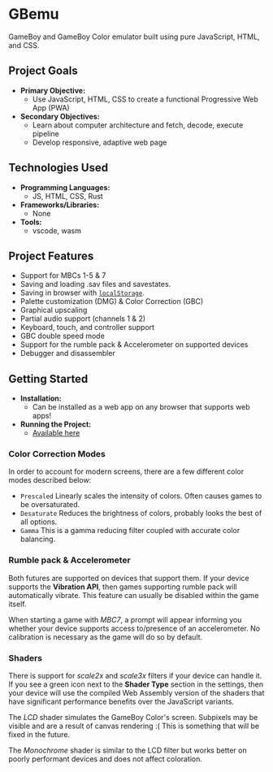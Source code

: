 # GBemu
GameBoy and GameBoy Color emulator built using pure JavaScript, HTML, and CSS.

## Project Goals
- **Primary Objective:**
  - Use JavaScript, HTML, CSS to create a functional Progressive Web App (PWA)
- **Secondary Objectives:**
  - Learn about computer architecture and fetch, decode, execute pipeline
  - Develop responsive, adaptive web page

## Technologies Used
- **Programming Languages:**
  - JS, HTML, CSS, Rust
- **Frameworks/Libraries:**
  - None
- **Tools:**
  - vscode, wasm

## Project Features
 - Support for MBCs 1-5 & 7
 - Saving and loading .sav files and savestates.
 - Saving in browser with [`localStorage`](https://developer.mozilla.org/en-US/docs/Web/API/Window/localStorage).
 - Palette customization (DMG) & Color Correction (GBC)
 - Graphical upscaling
 - Partial audio support (channels 1 & 2)
 - Keyboard, touch, and controller support
 - GBC double speed mode
 - Support for the rumble pack & Accelerometer on supported devices
 - Debugger and disassembler

## Getting Started

- **Installation:**
  - Can be installed as a web app on any browser that supports web apps!
- **Running the Project:**
  - [Available here](https://itIsBrando.github.io/GBemu)


### Color Correction Modes
In order to account for modern screens, there are a few different color modes described below:
- `Prescaled` Linearly scales the intensity of colors. Often causes games to be oversaturated.
- `Desaturate` Reduces the brightness of colors, probably looks the best of all options.
- `Gamma` This is a gamma reducing filter coupled with accurate color balancing.

### Rumble pack & Accelerometer
Both futures are supported on devices that support them.
If your device supports the **Vibration API**, then games supporting rumble pack will automatically vibrate. This feature can usually be disabled within the game itself.

When starting a game with _MBC7_, a prompt will appear informing you whether your device supports access to/presence of an accelerometer. No calibration is necessary as the game will do so by default.

### Shaders
There is support for _scale2x_ and _scale3x_ filters if your device can handle it. If you see a green icon next to the **Shader Type** section in the settings, then your device will use the compiled Web Assembly version of the shaders that have significant performance benefits over the JavaScript variants.

The _LCD_ shader simulates the GameBoy Color's screen. Subpixels may be visible and are a result of canvas rendering :( This is something that will be fixed in the future.

The _Monochrome_ shader is similar to the LCD filter but works better on poorly performant devices and does not affect coloration.
